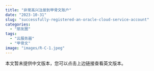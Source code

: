 ```yaml
---
title: "非常高兴注册到甲骨文账户"
date: "2023-10-31"
slug: "successfully-registered-an-oracle-cloud-service-account"
categories: 
  - "朋友圈"
tags: 
  - "云服务器"
  - "甲骨文"
image: "images/R-C-1.jpeg"
---
```


本文暂未提供中文版本，您可以点击上边链接查看英文版本。